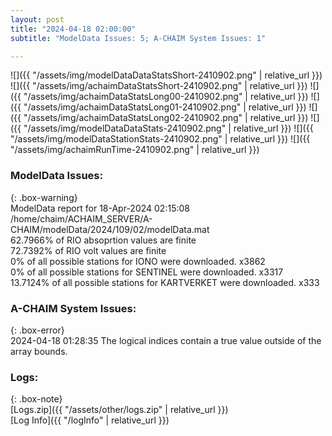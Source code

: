 ```yaml
---
layout: post
title: "2024-04-18 02:00:00"
subtitle: "ModelData Issues: 5; A-CHAIM System Issues: 1"

---
```


![]({{ "/assets/img/modelDataDataStatsShort-2410902.png" | relative_url }})
![]({{ "/assets/img/achaimDataStatsShort-2410902.png" | relative_url }})
![]({{ "/assets/img/achaimDataStatsLong00-2410902.png" | relative_url }})
![]({{ "/assets/img/achaimDataStatsLong01-2410902.png" | relative_url }})
![]({{ "/assets/img/achaimDataStatsLong02-2410902.png" | relative_url }})
![]({{ "/assets/img/modelDataDataStats-2410902.png" | relative_url }})
![]({{ "/assets/img/modelDataStationStats-2410902.png" | relative_url }})
![]({{ "/assets/img/achaimRunTime-2410902.png" | relative_url }})


### ModelData Issues:  
  
{: .box-warning}  
 ModelData report for 18-Apr-2024 02:15:08   
 /home/chaim/ACHAIM_SERVER/A-CHAIM/modelData/2024/109/02/modelData.mat   
 62.7966% of RIO absoprtion values are finite   
 72.7392% of RIO volt values are finite   
 0% of all possible stations for IONO were downloaded. x3862   
 0% of all possible stations for SENTINEL were downloaded. x3317   
 13.7124% of all possible stations for KARTVERKET were downloaded. x333   
  
### A-CHAIM System Issues:  
  
{: .box-error}  
2024-04-18 01:28:35 The logical indices contain a true value outside of the array bounds.  

### Logs:  
  
{: .box-note}  
[Logs.zip]({{ "/assets/other/logs.zip" | relative_url }})  
[Log Info]({{ "/logInfo" | relative_url }})  
